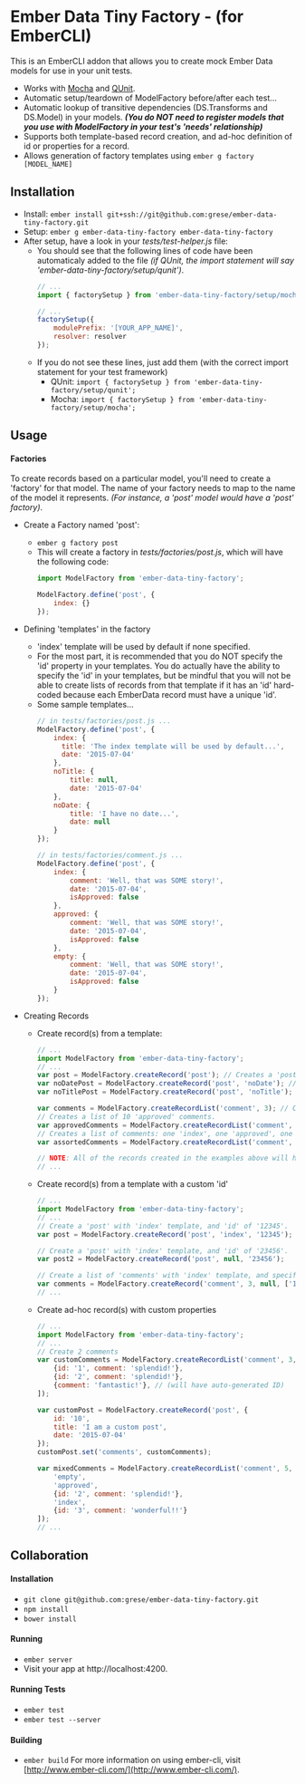 # Ember Data Tiny Factory - (for EmberCLI)
This is an EmberCLI addon that allows you to create mock Ember Data models for use in your unit tests.
* Works with [Mocha](http://mochajs.org/) and [QUnit](https://qunitjs.com/).
* Automatic setup/teardown of ModelFactory before/after each test...
* Automatic lookup of transitive dependencies (DS.Transforms and DS.Model) in your models. ***(You do NOT need to register models that you use with ModelFactory in your test's 'needs' relationship)***
* Supports both template-based record creation, and ad-hoc definition of id or properties for a record.
* Allows generation of factory templates using `ember g factory [MODEL_NAME]`

## Installation
* Install: `ember install git+ssh://git@github.com:grese/ember-data-tiny-factory.git`
* Setup: `ember g ember-data-tiny-factory ember-data-tiny-factory`
* After setup, have a look in your *tests/test-helper.js* file:
  * You should see that the following lines of code have been automaticaly added to the file *(if QUnit, the import statement will say 'ember-data-tiny-factory/setup/qunit')*.
    ```javascript
    // ...
    import { factorySetup } from 'ember-data-tiny-factory/setup/mocha';

    // ...
    factorySetup({
        modulePrefix: '[YOUR_APP_NAME]',
        resolver: resolver
    });
    ```
  * If you do not see these lines, just add them (with the correct import statement for your test framework)
    * QUnit: `import { factorySetup } from 'ember-data-tiny-factory/setup/qunit';`
    * Mocha: `import { factorySetup } from 'ember-data-tiny-factory/setup/mocha';`

## Usage
#### Factories
To create records based on a particular model, you'll need to create a 'factory' for that model.  The name of your factory
needs to map to the name of the model it represents.  *(For instance, a 'post' model would have a 'post' factory)*.
* Create a Factory named 'post':
  * `ember g factory post`
  * This will create a factory in *tests/factories/post.js*, which will have the following code:
    ```javascript
    import ModelFactory from 'ember-data-tiny-factory';

    ModelFactory.define('post', {
        index: {}
    });
    ```

* Defining 'templates' in the factory
  * 'index' template will be used by default if none specified.
  * For the most part, it is recommended that you do NOT specify the 'id' property in your templates.  You do actually have the ability to specify the 'id' in your templates, but be mindful that you will not be able to create lists of records from that template if it has an 'id' hard-coded because each EmberData record must have a unique 'id'.
  * Some sample templates...
    ```javascript
    // in tests/factories/post.js ...
    ModelFactory.define('post', {
        index: {
          title: 'The index template will be used by default...',
          date: '2015-07-04'
        },
        noTitle: {
            title: null,
            date: '2015-07-04'
        },
        noDate: {
            title: 'I have no date...',
            date: null
        }
    });

    // in tests/factories/comment.js ...
    ModelFactory.define('post', {
        index: {
            comment: 'Well, that was SOME story!',
            date: '2015-07-04',
            isApproved: false
        },
        approved: {
            comment: 'Well, that was SOME story!',
            date: '2015-07-04',
            isApproved: false
        },
        empty: {
            comment: 'Well, that was SOME story!',
            date: '2015-07-04',
            isApproved: false
        }
    });
    ```

* Creating Records
  * Create record(s) from a template:
    ```javascript
    // ...
    import ModelFactory from 'ember-data-tiny-factory';
    // ...
    var post = ModelFactory.createRecord('post'); // Creates a 'post' with 'index' template
    var noDatePost = ModelFactory.createRecord('post', 'noDate'); // Creates a 'post' using 'noDate' template
    var noTitlePost = ModelFactory.createRecord('post', 'noTitle'); // Creates a 'post' using 'noTitle' template

    var comments = ModelFactory.createRecordList('comment', 3); // Creates a list of 3 'index' comments.
    // Creates a list of 10 'approved' comments.
    var approvedComments = ModelFactory.createRecordList('comment', 10, 'approved');
    // Creates a list of comments: one 'index', one 'approved', one 'empty'.
    var assortedComments = ModelFactory.createRecordList('comment', 2, ['index', 'approved', 'empty']);

    // NOTE: All of the records created in the examples above will have an automatically generated 'id'.
    // ...
    ```

  * Create record(s) from a template with a custom 'id'
    ```javascript
    // ...
    import ModelFactory from 'ember-data-tiny-factory';
    // ...
    // Create a 'post' with 'index' template, and 'id' of '12345'.
    var post = ModelFactory.createRecord('post', 'index', '12345');

    // Create a 'post' with 'index' template, and 'id' of '23456'.
    var post2 = ModelFactory.createRecord('post', null, '23456');

    // Create a list of 'comments' with 'index' template, and specific 'id's.
    var comments = ModelFactory.createRecord('comment', 3, null, ['1', '2', '3']);
    // ...
    ```
  * Create ad-hoc record(s) with custom properties
    ```javascript
    // ...
    import ModelFactory from 'ember-data-tiny-factory';
    // ...
    // Create 2 comments
    var customComments = ModelFactory.createRecordList('comment', 3, [
        {id: '1', comment: 'splendid!'},
        {id: '2', comment: 'splendid!'},
        {comment: 'fantastic!'}, // (will have auto-generated ID)
    ]);

    var customPost = ModelFactory.createRecord('post', {
        id: '10',
        title: 'I am a custom post',
        date: '2015-07-04'
    });
    customPost.set('comments', customComments);

    var mixedComments = ModelFactory.createRecordList('comment', 5, [
        'empty',
        'approved',
        {id: '2', comment: 'splendid!'},
        'index',
        {id: '3', comment: 'wonderful!!'}
    ]);
    // ...
    ```

## Collaboration
#### Installation
* `git clone git@github.com:grese/ember-data-tiny-factory.git`
* `npm install`
* `bower install`
#### Running
* `ember server`
* Visit your app at http://localhost:4200.
#### Running Tests
* `ember test`
* `ember test --server`
#### Building
* `ember build`
For more information on using ember-cli, visit [http://www.ember-cli.com/](http://www.ember-cli.com/).
